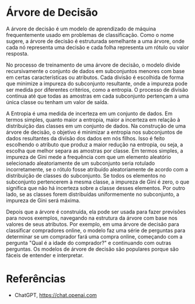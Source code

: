 # Árvore de Decisão 

 
A árvore de decisão é um modelo de aprendizado de máquina frequentemente usado em problemas de classificação. Como o nome sugere, a árvore de decisão é estruturada semelhante a uma árvore, onde cada nó representa uma decisão e cada folha representa um rótulo ou valor resposta.

No processo de treinamento de uma árvore de decisão, o modelo divide recursivamente o conjunto de dados em subconjuntos menores com base em certas características ou atributos. Cada divisão é escolhida de forma que minimize a impureza do subconjunto resultante, onde a impureza pode ser medida por diferentes critérios, como a entropia. O processo de divisão continua até que todas as amostras em cada subconjunto pertençam a uma única classe ou tenham um valor de saída. 

A Entropia é uma medida de incerteza em um conjunto de dados. Em termos simples, quanto maior a entropia, maior a incerteza em relação à distribuição das classes em um conjunto de dados. Na construção de uma árvore de decisão, o objetivo é minimizar a entropia nos subconjuntos de dados resultantes da divisão dos dados em nós filhos. Isso é feito escolhendo o atributo que produz a maior redução na entropia, ou seja, a escolha que melhor separa as amostras por classe.  Em termos simples, a impureza de Gini mede a frequência com que um elemento aleatório selecionado aleatoriamente de um subconjunto seria rotulado incorretamente, se o rótulo fosse atribuído aleatoriamente de acordo com a distribuição de classes do subconjunto. Se todos os elementos no subconjunto pertencerem à mesma classe, a impureza de Gini é zero, o que significa que não há incerteza sobre a classe desses elementos. Por outro lado, se as classes forem distribuídas uniformemente no subconjunto, a impureza de Gini será máxima.

Depois que a árvore é construída, ela pode ser usada para fazer previsões para novos exemplos, navegando na estrutura da árvore com base nos valores de seus atributos. Por exemplo, em uma árvore de decisão para classificar compradores online, o modelo faz uma série de perguntas para determinar se um comprador fará uma compra online, começando com a pergunta "Qual é a idade do comprador?" e continuando com outras perguntas. Os modelos de árvore de decisão são populares porque são fáceis de entender e interpretar.


# Referências 
* ChatGPT, https://chat.openai.com 
